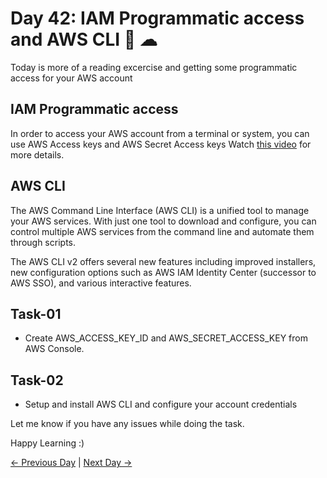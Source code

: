 # Day 42: IAM Programmatic access and AWS CLI 🚀 ☁

Today is more of a reading excercise and getting some programmatic access for your AWS account

## IAM Programmatic access

In order to access your AWS account from a terminal or system, you can use AWS Access keys and AWS Secret Access keys
Watch [this video](https://youtu.be/XYKqL5GFI-I) for more details.

## AWS CLI

The AWS Command Line Interface (AWS CLI) is a unified tool to manage your AWS services. With just one tool to download and configure, you can control multiple AWS services from the command line and automate them through scripts.

The AWS CLI v2 offers several new features including improved installers, new configuration options such as AWS IAM Identity Center (successor to AWS SSO), and various interactive features.

## Task-01

- Create AWS_ACCESS_KEY_ID and AWS_SECRET_ACCESS_KEY from AWS Console.

## Task-02

- Setup and install AWS CLI and configure your account credentials

Let me know if you have any issues while doing the task.

Happy Learning :)

[← Previous Day](../day41/tasks.md) | [Next Day →](../day43/tasks.md)
